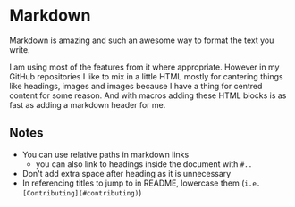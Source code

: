 # Markdown
Markdown is amazing and such an awesome way to format the text you write.

I am using most of the features from it where appropriate. However in my GitHub repositories I like to mix in a little HTML mostly for cantering things like headings, images and images because I have a thing for centred content for some reason. And with macros adding these HTML blocks is as fast as adding a markdown header for me.

## Notes
- You can use relative paths in markdown links
	- you can also link to headings inside the document with `#..`
- Don't add extra space after heading as it is unnecessary  
 - In referencing titles to jump to in README, lowercase them (`i.e. [Contributing](#contributing)`)

